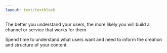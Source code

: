 ```yaml
---
layout: text/textblock
---
```

The better you understand your users, the more likely you will build a channel or service that works for them.

Spend time to understand what users want and need to inform the creation and structure of your content.
